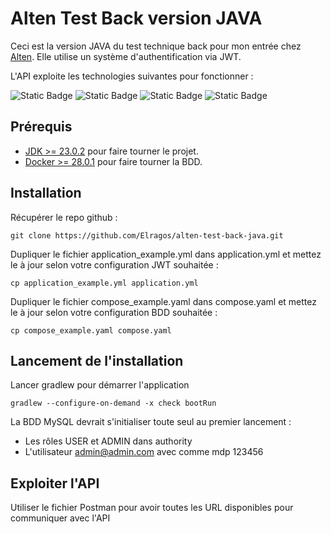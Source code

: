 # Alten Test Back version JAVA

Ceci est la version JAVA du test technique back pour mon entrée chez [Alten](https://www.alten.fr/).
Elle utilise un système d'authentification via JWT.

L'API exploite les technologies suivantes pour fonctionner :

![Static Badge](https://img.shields.io/badge/JDK-23.0.2-green?style=flat)
![Static Badge](https://img.shields.io/badge/Spring-3.4.3-green?style=flat)
![Static Badge](https://img.shields.io/badge/Docker-28.0.1-green?style=flat)
![Static Badge](https://img.shields.io/badge/gradle-8.12.1-green?style=flat)


## Prérequis

* [JDK >= 23.0.2](https://www.oracle.com/fr/java/technologies/downloads/) pour faire tourner le projet.
* [Docker >= 28.0.1](https://www.docker.com/) pour faire tourner la BDD.

## Installation

Récupérer le repo github : 
```
git clone https://github.com/Elragos/alten-test-back-java.git
```
Dupliquer le fichier application_example.yml dans application.yml et mettez 
le à jour selon votre configuration JWT souhaitée :
```
cp application_example.yml application.yml
```
Dupliquer le fichier compose_example.yaml dans compose.yaml et mettez 
le à jour selon votre configuration BDD souhaitée :
```
cp compose_example.yaml compose.yaml
```

## Lancement de l'installation

Lancer gradlew pour démarrer l'application
```
gradlew --configure-on-demand -x check bootRun
```

La BDD MySQL devrait s'initialiser toute seul au premier lancement :
* Les rôles USER et ADMIN dans authority
* L'utilisateur admin@admin.com avec comme mdp 123456

## Exploiter l'API

Utiliser le fichier Postman pour avoir toutes les URL disponibles pour communiquer avec l'API
